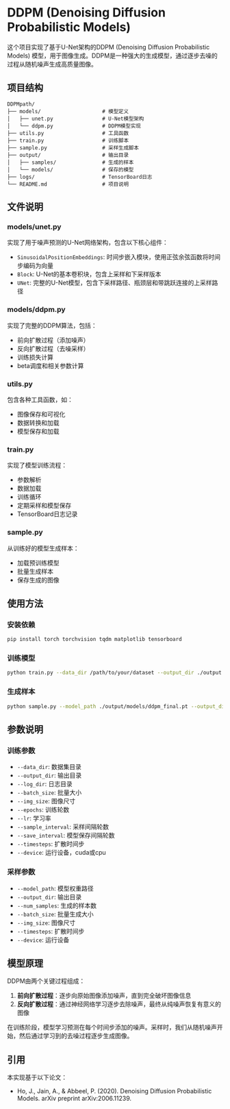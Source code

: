 # DDPM (Denoising Diffusion Probabilistic Models)

这个项目实现了基于U-Net架构的DDPM (Denoising Diffusion Probabilistic Models) 模型，用于图像生成。DDPM是一种强大的生成模型，通过逐步去噪的过程从随机噪声生成高质量图像。

## 项目结构

```
DDPMpath/
├── models/                    # 模型定义
│   ├── unet.py                # U-Net模型架构
│   └── ddpm.py                # DDPM模型实现
├── utils.py                   # 工具函数
├── train.py                   # 训练脚本
├── sample.py                  # 采样生成脚本
├── output/                    # 输出目录
│   ├── samples/               # 生成的样本
│   └── models/                # 保存的模型
├── logs/                      # TensorBoard日志
└── README.md                  # 项目说明
```

## 文件说明

### models/unet.py
实现了用于噪声预测的U-Net网络架构，包含以下核心组件：
- `SinusoidalPositionEmbeddings`: 时间步嵌入模块，使用正弦余弦函数将时间步编码为向量
- `Block`: U-Net的基本卷积块，包含上采样和下采样版本
- `UNet`: 完整的U-Net模型，包含下采样路径、瓶颈层和带跳跃连接的上采样路径

### models/ddpm.py
实现了完整的DDPM算法，包括：
- 前向扩散过程（添加噪声）
- 反向扩散过程（去噪采样）
- 训练损失计算
- beta调度和相关参数计算

### utils.py
包含各种工具函数，如：
- 图像保存和可视化
- 数据转换和加载
- 模型保存和加载

### train.py
实现了模型训练流程：
- 参数解析
- 数据加载
- 训练循环
- 定期采样和模型保存
- TensorBoard日志记录

### sample.py
从训练好的模型生成样本：
- 加载预训练模型
- 批量生成样本
- 保存生成的图像

## 使用方法

### 安装依赖
```bash
pip install torch torchvision tqdm matplotlib tensorboard
```

### 训练模型
```bash
python train.py --data_dir /path/to/your/dataset --output_dir ./output --batch_size 32 --epochs 100
```

### 生成样本
```bash
python sample.py --model_path ./output/models/ddpm_final.pt --output_dir ./samples --num_samples 16
```

## 参数说明

### 训练参数
- `--data_dir`: 数据集目录
- `--output_dir`: 输出目录
- `--log_dir`: 日志目录
- `--batch_size`: 批量大小
- `--img_size`: 图像尺寸
- `--epochs`: 训练轮数
- `--lr`: 学习率
- `--sample_interval`: 采样间隔轮数
- `--save_interval`: 模型保存间隔轮数
- `--timesteps`: 扩散时间步
- `--device`: 运行设备，cuda或cpu

### 采样参数
- `--model_path`: 模型权重路径
- `--output_dir`: 输出目录
- `--num_samples`: 生成的样本数
- `--batch_size`: 批量生成大小
- `--img_size`: 图像尺寸
- `--timesteps`: 扩散时间步
- `--device`: 运行设备

## 模型原理

DDPM由两个关键过程组成：
1. **前向扩散过程**：逐步向原始图像添加噪声，直到完全破坏图像信息
2. **反向扩散过程**：通过神经网络学习逐步去除噪声，最终从纯噪声恢复有意义的图像

在训练阶段，模型学习预测在每个时间步添加的噪声。采样时，我们从随机噪声开始，然后通过学习到的去噪过程逐步生成图像。

## 引用

本实现基于以下论文：
- Ho, J., Jain, A., & Abbeel, P. (2020). Denoising Diffusion Probabilistic Models. arXiv preprint arXiv:2006.11239.
